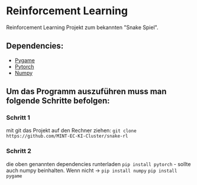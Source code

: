 # Reinforcement Learning
Reinforcement Learning Projekt zum bekannten "Snake Spiel".


## Dependencies:
-  [Pygame](https://www.pygame.org/download.shtml)
-  [Pytorch](https://pytorch.org/)
-  [Numpy](https://numpy.org/)
## Um das Programm auszuführen muss man folgende Schritte befolgen:
### Schritt 1
mit git das Projekt auf den Rechner ziehen: `git clone https://github.com/MINT-EC-KI-Cluster/snake-rl`

### Schritt 2
die oben genannten dependencies runterladen
`pip install pytorch` - sollte auch numpy beinhalten. Wenn nicht -> `pip install numpy`
`pip install pygame`


